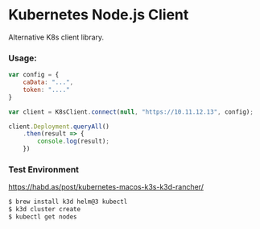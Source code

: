 # Kubernetes Node.js Client
Alternative K8s client library.

### Usage:
```js
var config = {
    caData: "...",
    token: "...."
}

var client = K8sClient.connect(null, "https://10.11.12.13", config);

client.Deployment.queryAll()
    .then(result => {
        console.log(result);
    })
```

### Test Environment
https://habd.as/post/kubernetes-macos-k3s-k3d-rancher/

```sh
$ brew install k3d helm@3 kubectl
$ k3d cluster create
$ kubectl get nodes
```